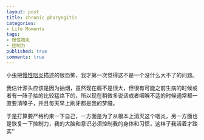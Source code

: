 ```yaml
---
layout: post
title: chronic pharyngitis
categories:
- Life Moments
tags:
- 慢性咽炎
- 控制力
published: true
comments: true
---
```

<p>小虫把<a href="http://baike.baidu.com/view/32191.htm?fr=ala0_1_1">慢性咽炎</a>描述的很恐怖，我才第一次觉得这不是一个没什么大不了的问题。</p>

<p>我估计源头应该是因为抽烟，虽然现在瘾不是很大，但很有可能之前生病的时候或者有一阵子抽的比较猛烙下的，所以现在稍微多说话或者咽喉不适的时候通常都一直要清嗓子，并且每天早上刷牙都是我的梦魇。</p>

<p>于是打算要严格约束一下自己，一方面是为了从根本上消灭这个咽炎，另一方面也是恢复一下控制力，我的大脑和意识必须控制我的身体和习惯，这样子我活着才踏实‘’</p>

